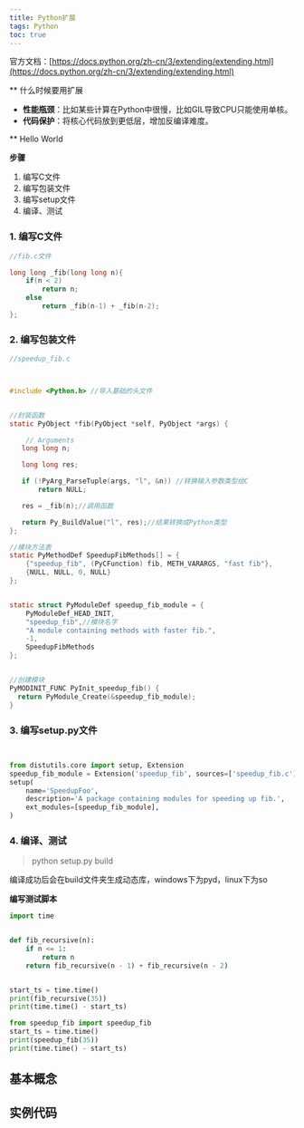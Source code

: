 ```yaml
---
title: Python扩展
tags: Python 
toc: true
---
```


官方文档：[https://docs.python.org/zh-cn/3/extending/extending.html](https://docs.python.org/zh-cn/3/extending/extending.html)

** 什么时候要用扩展

- **性能瓶颈**：比如某些计算在Python中很慢，比如GIL导致CPU只能使用单核。
- **代码保护**：将核心代码放到更低层，增加反编译难度。

** Hello World

**步骤**

1. 编写C文件
2. 编写包装文件
3. 编写setup文件
4. 编译、测试

### 1. 编写C文件

```C
//fib.c文件

long long _fib(long long n){
    if(n < 2)
        return n;
    else
        return _fib(n-1) + _fib(n-2);
};


```

### 2. 编写包装文件

```C
//speedup_fib.c



#include <Python.h> //导入基础的头文件


//封装函数
static PyObject *fib(PyObject *self, PyObject *args) {

    // Arguments
   long long n;

   long long res;

   if (!PyArg_ParseTuple(args, "l", &n)) //转换输入参数类型给C
       return NULL;

   res = _fib(n);//调用函数

   return Py_BuildValue("l", res);//结果转换成Python类型
};

//模块方法表
static PyMethodDef SpeedupFibMethods[] = {
    {"speedup_fib", (PyCFunction) fib, METH_VARARGS, "fast fib"},
    {NULL, NULL, 0, NULL}
};


static struct PyModuleDef speedup_fib_module = {
    PyModuleDef_HEAD_INIT,
    "speedup_fib",//模块名字
    "A module containing methods with faster fib.",
    -1,
    SpeedupFibMethods
};


//创建模块
PyMODINIT_FUNC PyInit_speedup_fib() {
  return PyModule_Create(&speedup_fib_module);
}
```

### 3. 编写setup.py文件

```Python


from distutils.core import setup, Extension
speedup_fib_module = Extension('speedup_fib', sources=['speedup_fib.c'])
setup(
    name='SpeedupFoo',
    description='A package containing modules for speeding up fib.',
    ext_modules=[speedup_fib_module],
)

```

### 4. 编译、测试

> python setup.py build

编译成功后会在build文件夹生成动态库，windows下为pyd，linux下为so

**编写测试脚本**

```Python
import time


def fib_recursive(n):
    if n <= 1:
        return n
    return fib_recursive(n - 1) + fib_recursive(n - 2)


start_ts = time.time()
print(fib_recursive(35))
print(time.time() - start_ts)

from speedup_fib import speedup_fib
start_ts = time.time()
print(speedup_fib(35))
print(time.time() - start_ts)

```

## 基本概念




## 实例代码